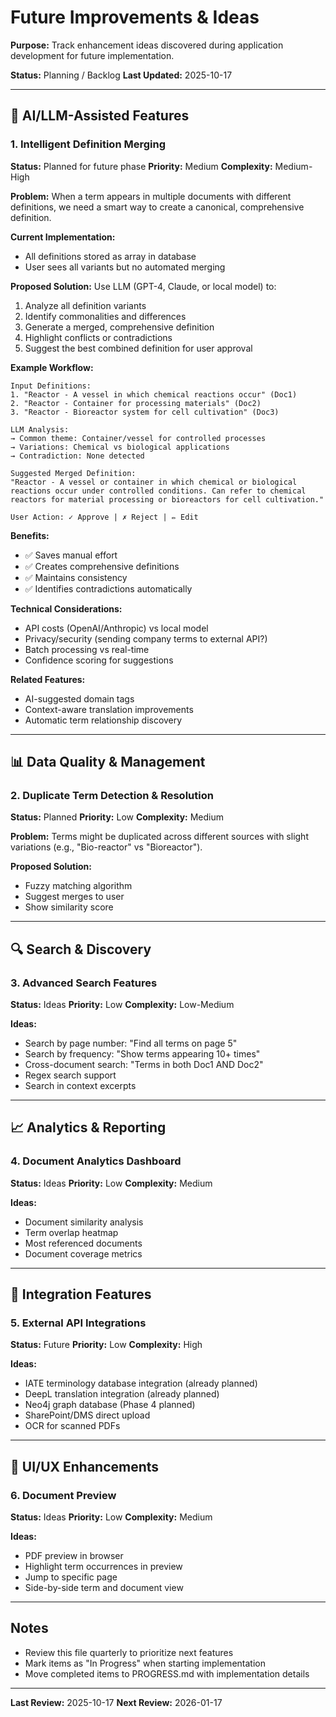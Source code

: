# Future Improvements & Ideas

**Purpose:** Track enhancement ideas discovered during application development for future implementation.

**Status:** Planning / Backlog
**Last Updated:** 2025-10-17

---

## 🤖 AI/LLM-Assisted Features

### 1. Intelligent Definition Merging
**Status:** Planned for future phase
**Priority:** Medium
**Complexity:** Medium-High

**Problem:**
When a term appears in multiple documents with different definitions, we need a smart way to create a canonical, comprehensive definition.

**Current Implementation:**
- All definitions stored as array in database
- User sees all variants but no automated merging

**Proposed Solution:**
Use LLM (GPT-4, Claude, or local model) to:
1. Analyze all definition variants
2. Identify commonalities and differences
3. Generate a merged, comprehensive definition
4. Highlight conflicts or contradictions
5. Suggest the best combined definition for user approval

**Example Workflow:**
```
Input Definitions:
1. "Reactor - A vessel in which chemical reactions occur" (Doc1)
2. "Reactor - Container for processing materials" (Doc2)
3. "Reactor - Bioreactor system for cell cultivation" (Doc3)

LLM Analysis:
→ Common theme: Container/vessel for controlled processes
→ Variations: Chemical vs biological applications
→ Contradiction: None detected

Suggested Merged Definition:
"Reactor - A vessel or container in which chemical or biological
reactions occur under controlled conditions. Can refer to chemical
reactors for material processing or bioreactors for cell cultivation."

User Action: ✓ Approve | ✗ Reject | ✏️ Edit
```

**Benefits:**
- ✅ Saves manual effort
- ✅ Creates comprehensive definitions
- ✅ Maintains consistency
- ✅ Identifies contradictions automatically

**Technical Considerations:**
- API costs (OpenAI/Anthropic) vs local model
- Privacy/security (sending company terms to external API?)
- Batch processing vs real-time
- Confidence scoring for suggestions

**Related Features:**
- AI-suggested domain tags
- Context-aware translation improvements
- Automatic term relationship discovery

---

## 📊 Data Quality & Management

### 2. Duplicate Term Detection & Resolution
**Status:** Planned
**Priority:** Low
**Complexity:** Medium

**Problem:**
Terms might be duplicated across different sources with slight variations (e.g., "Bio-reactor" vs "Bioreactor").

**Proposed Solution:**
- Fuzzy matching algorithm
- Suggest merges to user
- Show similarity score

---

## 🔍 Search & Discovery

### 3. Advanced Search Features
**Status:** Ideas
**Priority:** Low
**Complexity:** Low-Medium

**Ideas:**
- Search by page number: "Find all terms on page 5"
- Search by frequency: "Show terms appearing 10+ times"
- Cross-document search: "Terms in both Doc1 AND Doc2"
- Regex search support
- Search in context excerpts

---

## 📈 Analytics & Reporting

### 4. Document Analytics Dashboard
**Status:** Ideas
**Priority:** Low
**Complexity:** Medium

**Ideas:**
- Document similarity analysis
- Term overlap heatmap
- Most referenced documents
- Document coverage metrics

---

## 🔗 Integration Features

### 5. External API Integrations
**Status:** Future
**Priority:** Low
**Complexity:** High

**Ideas:**
- IATE terminology database integration (already planned)
- DeepL translation integration (already planned)
- Neo4j graph database (Phase 4 planned)
- SharePoint/DMS direct upload
- OCR for scanned PDFs

---

## 🎨 UI/UX Enhancements

### 6. Document Preview
**Status:** Ideas
**Priority:** Low
**Complexity:** Medium

**Ideas:**
- PDF preview in browser
- Highlight term occurrences in preview
- Jump to specific page
- Side-by-side term and document view

---

## Notes

- Review this file quarterly to prioritize next features
- Mark items as "In Progress" when starting implementation
- Move completed items to PROGRESS.md with implementation details

---

**Last Review:** 2025-10-17
**Next Review:** 2026-01-17
